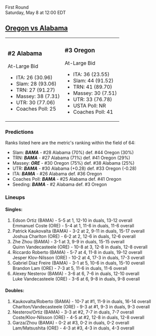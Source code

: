 First Round  
Saturday, May 8 at 12:00 EDT
## [Oregon vs Alabama](https://www.ncaa.com/game/5833400) 

<table><tr><td>  

### #2 Alabama  

At-Large Bid  
- ITA: 26 (30.96)  
- Slam: 28 (93.06)  
- TRN: 27 (91.27)  
- Massey: 38 (7.31)  
- UTR: 30 (77.06)  
- Coaches Poll: 25  

</td><td>  

### #3 Oregon  

At-Large Bid  
- ITA: 36 (23.55)  
- Slam: 44 (91.52)  
- TRN: 41 (89.70)  
- Massey: 30 (7.51)  
- UTR: 33 (76.78)  
- USTA Poll: NR  
- Coaches Poll: 41  

</td></tr></table>  

 ### Predictions  

Ranks listed here are the metric's ranking within the field of 64:  
- Slam: ***BAMA*** - #28 Alabama (70%) def. #44 Oregon (30%)  
- TRN: ***BAMA*** - #27 Alabama (71%) def. #41 Oregon (29%)  
- Massey: ***ORE*** - #30 Oregon (75%) def. #38 Alabama (25%)  
- UTR: ***BAMA*** - #30 Alabama (+0.28) def. #33 Oregon (-0.28)  
- ITA: ***BAMA*** - #26 Alabama def. #36 Oregon  
- Coaches Poll: ***BAMA*** - #25 Alabama def. #41 Oregon  
- Seeding: ***BAMA*** - #2 Alabama def. #3 Oregon  

 ### Lineups  

 #### Singles:  
1. Edson Ortiz (BAMA) - 5-5 at 1, 12-10 in duals, 13-12 overall  
  Emmanuel Coste (ORE) - 5-4 at 1, 11-6 in duals, 11-6 overall
2. Patrick Kaukovalta (BAMA) - 3-2 at 2, 9-11 in duals, 15-17 overall  
  Joshua Charlton (ORE) - 6-2 at 2, 12-6 in duals, 12-6 overall
3. Zhe Zhou (BAMA) - 3-1 at 3, 9-9 in duals, 15-15 overall  
  Quinn Vandecasteele (ORE) - 10-8 at 3, 12-8 in duals, 12-8 overall
4. Riccardo Roberto (BAMA) - 5-7 at 4, 11-8 in duals, 19-12 overall  
  Jesper Klov-Nilsson (ORE) - 10-2 at 4, 17-3 in duals, 17-3 overall
5. Gabriel Diaz Freire (BAMA) - 3-1 at 5, 10-6 in duals, 15-10 overall  
  Brandon Lam (ORE) - 7-3 at 5, 11-6 in duals, 11-6 overall
6. Alexey Nesterov (BAMA) - 3-6 at 6, 7-6 in duals, 12-10 overall  
  Luke Vandecasteele (ORE) - 3-6 at 6, 9-8 in duals, 9-8 overall

 #### Doubles:  
1. Kaukovalta/Roberto (BAMA) - 10-7 at #1, 11-9 in duals, 16-14 overall  
  Charlton/Vandecasteele (ORE) - 9-3 at #1, 9-3 in duals, 9-3 overall
2. Nesterov/Ortiz (BAMA) - 3-3 at #2, 7-7 in duals, 7-7 overall  
  Coste/Klov-Nilsson (ORE) - 4-5 at #2, 12-8 in duals, 12-8 overall
3. Garza/Zhou (BAMA) - 0-2 at #3, 0-2 in duals, 0-2 overall  
  Lam/Matsushita (ORE) - 4-3 at #3, 4-3 in duals, 4-3 overall